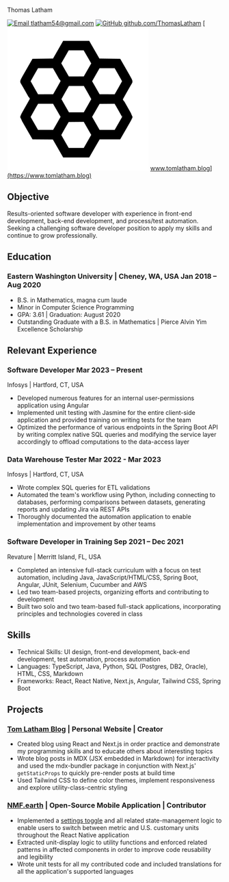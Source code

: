 <link rel="stylesheet" type="text/css" href="resume.css">

<span class="name">Thomas Latham</span>

<span class="info">

[![Email](https://simpleicons.org/icons/gmail.svg) tlatham54@gmail.com](mailto:tlatham54@gmail.com)
[![GitHub](https://simpleicons.org/icons/github.svg) github.com/ThomasLatham](https://github.com/ThomasLatham)
[![Website](honeycomb.svg) www.tomlatham.blog](https://www.tomlatham.blog)

</span>

## Objective

Results-oriented software developer with experience in front-end development, back-end development, and process/test automation. Seeking a challenging software developer position to apply my skills and continue to grow professionally.

## Education

### Eastern Washington University | <location> Cheney, WA, USA</location> <time> Jan 2018 – Aug 2020 </time>

- B.S. in Mathematics, magna cum laude
- Minor in Computer Science Programming
- GPA: 3.61 | Graduation: August 2020
- Outstanding Graduate with a B.S. in Mathematics | Pierce Alvin Yim Excellence Scholarship

## Relevant Experience

### Software Developer <time> Mar 2023 – Present </time>

<location> Infosys | Hartford, CT, USA </location>

- Developed numerous features for an internal user-permissions application using Angular
- Implemented unit testing with Jasmine for the entire client-side application and provided training on writing tests for the team
- Optimized the performance of various endpoints in the Spring Boot API by writing complex native SQL queries and modifying the service layer accordingly to offload computations to the data-access layer

### Data Warehouse Tester <time> Mar 2022 - Mar 2023 </time>

<location> Infosys | Hartford, CT, USA </location>

- Wrote complex SQL queries for ETL validations
- Automated the team's workflow using Python, including connecting to databases, performing comparisons between datasets, generating reports and updating Jira via REST APIs
- Thoroughly documented the automation application to enable implementation and improvement by other teams

### Software Developer in Training <time> Sep 2021 – Dec 2021 </time>

<location> Revature | Merritt Island, FL, USA </location>

- Completed an intensive full-stack curriculum with a focus on test automation, including Java, JavaScript/HTML/CSS, Spring Boot, Angular, JUnit, Selenium, Cucumber and AWS
- Led two team-based projects, organizing efforts and contributing to development
- Built two solo and two team-based full-stack applications, incorporating principles and technologies covered in class

## Skills

- Technical Skills: UI design, front-end development, back-end development, test automation, process automation
- Languages: TypeScript, Java, Python, SQL (Postgres, DB2, Oracle), HTML, CSS, Markdown
- Frameworks: React, React Native, Next.js, Angular, Tailwind CSS, Spring Boot

## Projects

### [Tom Latham Blog](https://www.tomlatham.blog) | Personal Website | Creator

- Created blog using React and Next.js in order practice and demonstrate my programming skills and to educate others about interesting topics
- Wrote blog posts in MDX (JSX embedded in Markdown) for interactivity and used the mdx-bundler package in conjunction with Next.js' `getStaticProps` to quickly pre-render posts at build time
- Used Tailwind CSS to define color themes, implement responsiveness and explore utility-class-centric styling

### [NMF.earth](https://github.com/NMF-earth/nmf-app) | Open-Source Mobile Application | Contributor

- Implemented a [settings toggle](https://github.com/NMF-earth/nmf-app/pull/365) and all related state-management logic to enable users to switch between metric and U.S. customary units throughout the React Native application
- Extracted unit-display logic to utility functions and enforced related patterns in affected components in order to improve code reusability and legibility
- Wrote unit tests for all my contributed code and included translations for all the application's supported languages

<!-- Detail checks: 1. No period for each bullet; 2. Past tense for previous work; 3. Present tense for current work; 4. Spell check passed; 5. Grammarly check passed; 6. Sync with Linkedin; 7. Check paper format -->
